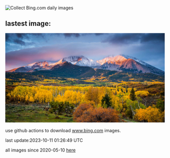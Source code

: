 ![Collect Bing.com daily images](https://github.com/counter2015/bing-daily-images/workflows/Collect%20Bing.com%20daily%20images/badge.svg)
## lastest image:
![](images/SoprisSunrise.jpg)

use github actions to download www.bing.com images.

last update:2023-10-11 01:26:49 UTC

all images since 2020-05-10 [here](https://github.com/counter2015/bing-daily-images/tree/master/images) 

